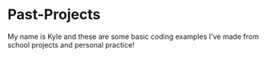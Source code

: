# Past-Projects
My name is Kyle and these are some basic coding examples I've made from school projects and personal practice!
